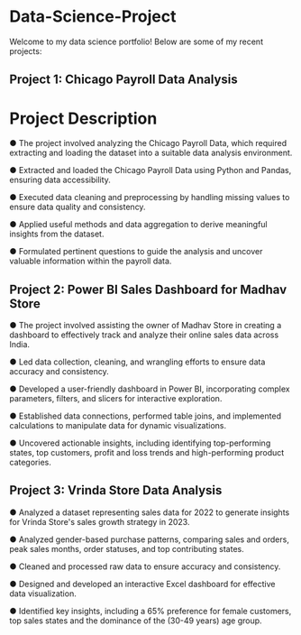 # Data-Science-Project

Welcome to my data science portfolio! Below are some of my recent projects:

## Project 1: Chicago Payroll Data Analysis

# Project Description

● The project involved analyzing the Chicago Payroll Data, which required extracting and loading the dataset into a suitable data analysis environment.

● Extracted and loaded the Chicago Payroll Data using Python and Pandas, ensuring data accessibility.

● Executed data cleaning and preprocessing by handling missing values to ensure data quality and consistency.

● Applied useful methods and data aggregation to derive meaningful insights from the dataset.

● Formulated pertinent questions to guide the analysis and uncover valuable information within the payroll data.

## Project 2: Power BI Sales Dashboard for Madhav Store 

● The project involved assisting the owner of Madhav Store in creating a dashboard to effectively track and analyze their online sales data across India.

● Led data collection, cleaning, and wrangling efforts to ensure data accuracy and consistency.

● Developed a user-friendly dashboard in Power BI, incorporating complex parameters, filters, and slicers for interactive exploration.

● Established data connections, performed table joins, and implemented calculations to manipulate data for dynamic visualizations.

● Uncovered actionable insights, including identifying top-performing states, top customers, profit and loss trends and high-performing product categories.

## Project 3: Vrinda Store Data Analysis

● Analyzed a dataset representing sales data for 2022 to generate insights for Vrinda Store's sales growth strategy in 2023.

● Analyzed gender-based purchase patterns, comparing sales and orders, peak sales months, order statuses, and top contributing states.

● Cleaned and processed raw data to ensure accuracy and consistency.

● Designed and developed an interactive Excel dashboard for effective data visualization.

● Identified key insights, including a 65% preference for female customers, top sales states and the dominance of the (30-49 years) age group.
